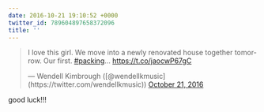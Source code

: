 ```yaml
---
date: 2016-10-21 19:10:52 +0000
twitter_id: 789604897658372096
title: ''
---
```


<blockquote class="twitter-tweet"><p lang="en" dir="ltr">I love this girl. We move into a newly renovated house together tomorrow. Our first. <a href="https://twitter.com/hashtag/packing?src=hash&amp;ref_src=twsrc%5Etfw">#packing</a>… <a href="https://t.co/jaocwP67gC">https://t.co/jaocwP67gC</a></p>&mdash; Wendell Kimbrough ([@wendellkmusic](https://twitter.com/wendellkmusic)) <a href="https://twitter.com/wendellkmusic/status/789591961011310592?ref_src=twsrc%5Etfw">October 21, 2016</a></blockquote>
<script async src="https://platform.twitter.com/widgets.js" charset="utf-8"></script>

good luck!!!
